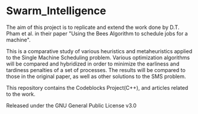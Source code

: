 # Swarm_Intelligence

The aim of this project is to replicate and extend the work done by D.T. Pham et al. in their paper "Using the Bees Algorithm to schedule jobs for a machine". 

This is a comparative study of various heuristics and metaheuristics applied to the Single Machine Scheduling problem. Various optimization algorithms will be compared and hybridized in order to minimize the earliness and tardiness penalties of a set of processes.
The results will be compared to those in the original paper, as well as other solutions to the SMS problem.

This repository contains the Codeblocks Project(C++), and articles related to the work.

Released under the GNU General Public License v3.0

